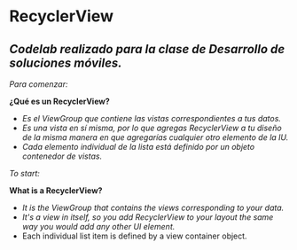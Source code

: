 # RecyclerView

## _Codelab realizado para la clase de Desarrollo de soluciones móviles._

_Para comenzar:_

**¿Qué es un RecyclerView?**

- _Es el ViewGroup que contiene las vistas correspondientes a tus datos._
- _Es una vista en sí misma, por lo que agregas RecyclerView a tu diseño de la misma manera en que agregarías cualquier otro elemento de la IU._
- _Cada elemento individual de la lista está definido por un objeto contenedor de vistas._

_To start:_

**What is a RecyclerView?**

- _It is the ViewGroup that contains the views corresponding to your data._
- _It's a view in itself, so you add RecyclerView to your layout the same way you would add any other UI element._
- Each individual list item is defined by a view container object.
